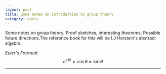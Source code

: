 ```yaml
---
layout: post
title: Some notes on introduction to group theory 
category: posts
---
```


Some notes on group theory. Proof sketches, interesting
theorems. Possible future directions.The reference book for this will
be I.J Herstein's abstract algebra.

*Euler's Formual:*
$$e^{ \pm i\theta } = \cos \theta \pm i\sin \theta$$


--- 



[jekyll]: https://github.com/mojombo/jekyll
[left]: https://github.com/holman/left#readme
